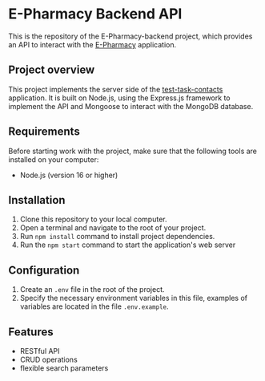 # E-Pharmacy Backend API

This is the repository of the E-Pharmacy-backend project, which provides an API to interact with the [E-Pharmacy](https://github.com/DianaKryzhanivska/E-Pharmacy) application.

## Project overview

This project implements the server side of the [test-task-contacts](https://github.com/DianaKryzhanivska/test-task-contacts) application. It is built on Node.js, using the Express.js framework to implement the API and Mongoose to interact with the MongoDB database.

## Requirements

Before starting work with the project, make sure that the following tools are installed on your computer:

- Node.js (version 16 or higher)

## Installation

1. Clone this repository to your local computer.
2. Open a terminal and navigate to the root of your project.
3. Run `npm install` command to install project dependencies.
4. Run the `npm start` command to start the application's web server

## Configuration

1. Create an `.env` file in the root of the project.
2. Specify the necessary environment variables in this file, examples of variables are located in the file `.env.example`.

## Features

- RESTful API
- CRUD operations
- flexible search parameters
